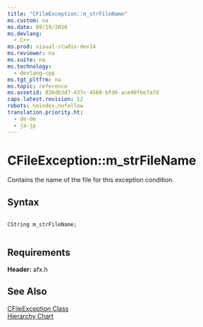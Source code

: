 ```yaml
---
title: "CFileException::m_strFileName"
ms.custom: na
ms.date: 09/19/2016
ms.devlang: 
  - C++
ms.prod: visual-studio-dev14
ms.reviewer: na
ms.suite: na
ms.technology: 
  - devlang-cpp
ms.tgt_pltfrm: na
ms.topic: reference
ms.assetid: 836db3d7-437c-4568-bfd6-ace40f6e7a7d
caps.latest.revision: 12
robots: noindex,nofollow
translation.priority.ht: 
  - de-de
  - ja-jp
---
```

# CFileException::m_strFileName
Contains the name of the file for this exception condition.  
  
## Syntax  
  
```  
  
CString m_strFileName;  
  
```  
  
## Requirements  
 **Header:** afx.h  
  
## See Also  
 [CFileException Class](../vs140/CFileException-Class.md)   
 [Hierarchy Chart](../vs140/Hierarchy-Chart.md)